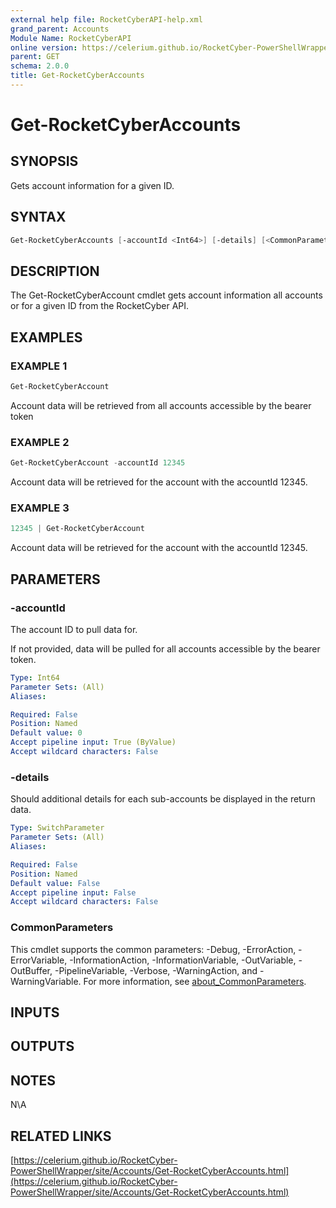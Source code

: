 ```yaml
---
external help file: RocketCyberAPI-help.xml
grand_parent: Accounts
Module Name: RocketCyberAPI
online version: https://celerium.github.io/RocketCyber-PowerShellWrapper/site/Accounts/Get-RocketCyberAccounts.html
parent: GET
schema: 2.0.0
title: Get-RocketCyberAccounts
---
```


# Get-RocketCyberAccounts

## SYNOPSIS
Gets account information for a given ID.

## SYNTAX

```powershell
Get-RocketCyberAccounts [-accountId <Int64>] [-details] [<CommonParameters>]
```

## DESCRIPTION
The Get-RocketCyberAccount cmdlet gets account information all
accounts or for a given ID from the RocketCyber API.

## EXAMPLES

### EXAMPLE 1
```powershell
Get-RocketCyberAccount
```

Account data will be retrieved from all accounts accessible
by the bearer token

### EXAMPLE 2
```powershell
Get-RocketCyberAccount -accountId 12345
```

Account data will be retrieved for the account with the accountId 12345.

### EXAMPLE 3
```powershell
12345 | Get-RocketCyberAccount
```

Account data will be retrieved for the account with the accountId 12345.

## PARAMETERS

### -accountId
The account ID to pull data for.

If not provided, data will be pulled for all accounts
accessible by the bearer token.

```yaml
Type: Int64
Parameter Sets: (All)
Aliases:

Required: False
Position: Named
Default value: 0
Accept pipeline input: True (ByValue)
Accept wildcard characters: False
```

### -details
Should additional details for each sub-accounts be displayed
in the return data.

```yaml
Type: SwitchParameter
Parameter Sets: (All)
Aliases:

Required: False
Position: Named
Default value: False
Accept pipeline input: False
Accept wildcard characters: False
```

### CommonParameters
This cmdlet supports the common parameters: -Debug, -ErrorAction, -ErrorVariable, -InformationAction, -InformationVariable, -OutVariable, -OutBuffer, -PipelineVariable, -Verbose, -WarningAction, and -WarningVariable. For more information, see [about_CommonParameters](http://go.microsoft.com/fwlink/?LinkID=113216).

## INPUTS

## OUTPUTS

## NOTES
N\A

## RELATED LINKS

[https://celerium.github.io/RocketCyber-PowerShellWrapper/site/Accounts/Get-RocketCyberAccounts.html](https://celerium.github.io/RocketCyber-PowerShellWrapper/site/Accounts/Get-RocketCyberAccounts.html)


